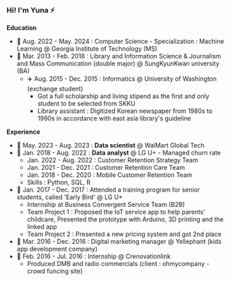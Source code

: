 


### Hi! I'm Yuna ⚡

**Education**
- 🌱 Aug. 2022 - May. 2024 : Computer Science - Specialization : Machine Learning @ Georgia Institute of Technology (MS)
- 🌱 Mar. 2013 - Feb. 2018 : Library and Information Science & Journalism and Mass Communication (double major) @ SungKyunKwan university (BA)
  - ✈️ Aug. 2015 - Dec. 2015 : Informatics @ University of Washington (exchange student)
    - Got a full scholarship and living stipend as the first and only student to be selected from SKKU
    - Library assistant : Digitized Korean newspaper from 1980s to 1990s in accordance with east asia library's guideline

**Experience**
- 💼 May. 2023 - Aug. 2023 : **Data scientist** @ WalMart Global Tech
- 💼 Jan. 2018 - Aug. 2022 : **Data analyst** @ LG U+ - Managed churn rate
   - Jan. 2022 - Aug. 2022 : Customer Retention Strategy Team
   - Jan. 2021 - Dec. 2021 : Customer Retention Care Team
   - Jan. 2018 - Dec. 2020 : Mobile Customer Retention Team
   - Skills : Python, SQL, R
- 💼 Jan. 2017 - Dec. 2017 : Attended a training program for senior students, called 'Early Bird' @ LG U+
   - Internship at Business Convergent Service Team (B2B)
   - Team Project 1 : Proposed the IoT service app to help parents' childcare, Presented the prototype with Arduino, 3D printing and the linked app
   - Team Project 2 : Presented a new pricing system and got 2nd place
- 💼 Mar. 2016 - Dec. 2016 : Digital marketing manager @ Yellephant (kids app development company)
- 💼 Feb. 2016 - Jul. 2016 : Internship @ Crenovationlink
   - Produced DMB and radio commercials (client : ohmycompany - crowd funcing site)


<!--
**reasonmii/reasonmii** is a ✨ _special_ ✨ repository because its `README.md` (this file) appears on your GitHub profile.

Here are some ideas to get you started:

- 🔭 I’m currently working on ...
- 🌱 I’m currently learning ...
- 👯 I’m looking to collaborate on ...
- 🤔 I’m looking for help with ...
- 💬 Ask me about ...
- 📫 How to reach me: ...
- 😄 Pronouns: ...
- ⚡ Fun fact: ...
-->
